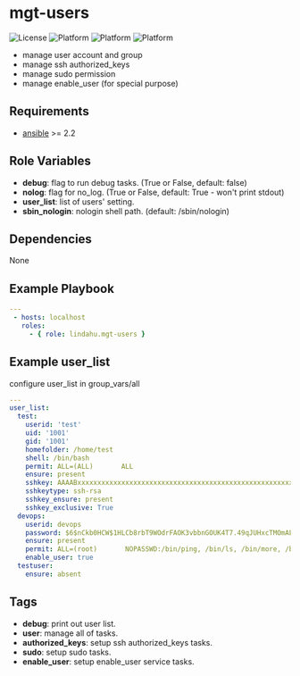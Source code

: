 mgt-users
=========

![License](https://img.shields.io/badge/license-MIT-blue.svg?style=flat)
![Platform](http://img.shields.io/badge/platform-centos-932279.svg?style=flat) ![Platform](http://img.shields.io/badge/platform-redhat-cc0000.svg?style=flat) ![Platform](http://img.shields.io/badge/platform-ubuntu-dd4814.svg?style=flat)

- manage user account and group
- manage ssh authorized_keys
- manage sudo permission
- manage enable_user (for special purpose)


## Requirements

- [ansible](https://ansible.com) >= 2.2


## Role Variables

- **debug**: flag to run debug tasks. (True or False, default: false)
- **nolog**: flag for no_log. (True or False, default: True - won't print stdout)
- **user_list**: list of users' setting.
- **sbin_nologin**: nologin shell path. (default: /sbin/nologin)


## Dependencies

None


## Example Playbook
```yaml
---
 - hosts: localhost
   roles:
     - { role: lindahu.mgt-users }
```

## Example user_list 
configure user_list in group_vars/all
```yaml
---
user_list:
  test:
    userid: 'test'
    uid: '1001'
    gid: '1001'
    homefolder: /home/test
    shell: /bin/bash
    permit: ALL=(ALL)       ALL
    ensure: present
    sshkey: AAAABxxxxxxxxxxxxxxxxxxxxxxxxxxxxxxxxxxxxxxxxxxxxxxxxxxxxxxxxx=
    sshkeytype: ssh-rsa
    sshkey_ensure: present
    sshkey_exclusive: True
  devops:
    userid: devops
    password: $6$nCkb0HCW$1HLCb8rbT9WOdrFAOK3vbbnGOUK4T7.49qJUHxcTMOmALicKQBOWt7c3EqLQZMNQ9deIBmUJsxcbtbv3hAMRp0
    ensure: present
    permit: ALL=(root)       NOPASSWD:/bin/ping, /bin/ls, /bin/more, /bin/gzip, /bin/tar, /usr/bin/zip, /usr/bin/unzip, /usr/bin/less, /usr/bin/tail, /usr/bin/head, /bin/zcat
    enable_user: true
  testuser:
    ensure: absent
```


## Tags

- **debug**: print out user list.
- **user**: manage all of tasks.
- **authorized_keys**: setup ssh authorized_keys tasks.
- **sudo**: setup sudo tasks.
- **enable_user**: setup enable_user service tasks.

